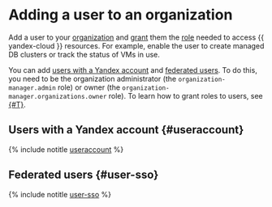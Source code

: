 # Adding a user to an organization

Add a user to your [organization](../../overview/roles-and-resources.md) and [grant](../../iam/operations/roles/grant.md) them the [role](../../iam/concepts/access-control/roles.md) needed to access {{ yandex-cloud }} resources. For example, enable the user to create managed DB clusters or track the status of VMs in use.

You can add [users with a Yandex account](../../iam/concepts/users/accounts.md#passport) and [federated users](../../iam/concepts/users/accounts.md#saml-federation). To do this, you need to be the organization administrator (the `organization-manager.admin` role) or owner (the `organization-manager.organizations.owner` role). To learn how to grant roles to users, see [{#T}](../../iam/operations/roles/grant.md).

## Users with a Yandex account {#useraccount}

{% include notitle [useraccount](useraccount.md) %}

## Federated users {#user-sso}

{% include notitle [user-sso](user-sso.md) %}
